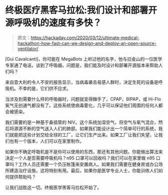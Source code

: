 # 终极医疗黑客马拉松:我们设计和部署开源呼吸机的速度有多快？

> 原文：<https://hackaday.com/2020/03/12/ultimate-medical-hackathon-how-fast-can-we-design-and-deploy-an-open-source-ventilator/>

[Gui Cavalcanti]，你可能在 MegaBots 上听过他的名字，他与旧金山的一位医学专家通了电话，谈到了呼吸器。问题是，我们能及时设计和部署开源版本来帮助人们吗？

来自意大利的令人不安的报告显示，当病毒袭击易感人群时，决定生死的设备是呼吸机。不幸的是，它们供不应求。

当涉及到需要什么样的呼吸器时，问题就变得棘手了，CPAP，BIPAP，或 Hi-Flo 氧气无创通气都没有了。这些系统使病毒雾化，几乎可以保证他们周围的任何人都会被感染。

我们需要的是一种基于鼻插管的 NIV。这个系统加湿空气，将空气与氧气混合，然后将源源不断的空气送入人们的肺部。如果我们能设计出一个简单可行的系统，我们就能把这些计划交给全球的工厂，让它们生产出来。如果工厂让我们失望，让我们也有一个版本，人们可以在家里制作。

如果你不确定呼吸机是不是你可以使用的东西，那还有其他问题。你能做出算法来决定一个人是否需要呼吸机吗？n95 口罩可以回收吗？我们可以在家里做 n95 口罩吗？工作人员还需要一个负压帐篷来安置病人。如果我们需要在健身房或办公场所建造治疗设施，这将特别有用。最后，如果你是医学专业人士，你能训练人们如何提供帮助吗？

让我们战胜这一切。终极医学黑客马拉松开始了。